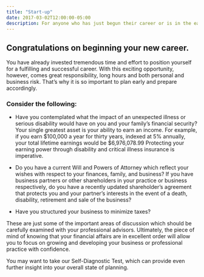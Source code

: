 ```yaml
---
title: "Start-up"
date: 2017-03-02T12:00:00-05:00
description: For anyone who has just begun their career or is in the early years.
---
```

## Congratulations on beginning your new career.

You have already invested tremendous time and effort to position yourself for a fulfilling and successful career. With this exciting opportunity, however, comes great responsibility, long hours and both personal and business risk. That’s why it is so important to plan early and prepare accordingly.

### Consider the following:

- Have you contemplated what the impact of an unexpected illness or serious disability would have on you and your family’s financial security? Your single greatest asset is your ability to earn an income. For example, if you earn $100,000 a year for thirty years, indexed at 5% annually, your total lifetime earnings would be $6,976,078.99 Protecting your earning power through disability and critical illness insurance is imperative.

- Do you have a current Will and Powers of Attorney which reflect your wishes with respect to your finances, family, and business?
If you have business partners or other shareholders in your practice or business respectively, do you have a recently updated shareholder’s agreement that protects you and your partner’s interests in the event of a death, disability, retirement and sale of the business?

- Have you structured your business to minimize taxes?

These are just some of the important areas of discussion which should be carefully examined with your professional advisors. Ultimately, the piece of mind of knowing that your financial affairs are in excellent order will allow you to focus on growing and developing your business or professional practice with confidence.

You may want to take our Self-Diagnostic Test, which can provide even further insight into your overall state of planning.
